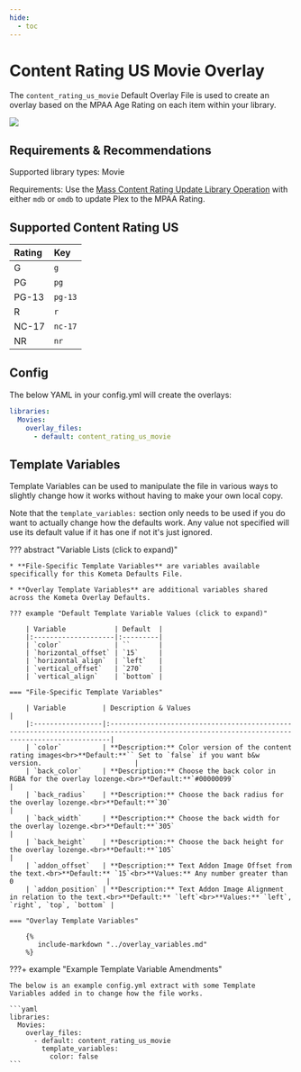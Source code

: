 ```yaml
---
hide:
  - toc
---
```

# Content Rating US Movie Overlay

The `content_rating_us_movie` Default Overlay File is used to create an overlay based on the MPAA Age Rating on each 
item within your library.

![](images/content_rating_us_movie.png)

## Requirements & Recommendations

Supported library types: Movie

Requirements: Use the [Mass Content Rating Update Library 
Operation](../../config/operations.md#mass-content-rating-update) with either `mdb` or `omdb` to update Plex to the MPAA 
Rating.

## Supported Content Rating US

| Rating | Key     |
|:-------|:--------|
| G      | `g`     |
| PG     | `pg`    |
| PG-13  | `pg-13` |
| R      | `r`     |
| NC-17  | `nc-17` |
| NR     | `nr`    |

## Config

The below YAML in your config.yml will create the overlays:

```yaml
libraries:
  Movies:
    overlay_files:
      - default: content_rating_us_movie
```

## Template Variables

Template Variables can be used to manipulate the file in various ways to slightly change how it works without having to 
make your own local copy.

Note that the `template_variables:` section only needs to be used if you do want to actually change how the defaults 
work. Any value not specified will use its default value if it has one if not it's just ignored.

??? abstract "Variable Lists (click to expand)"

    * **File-Specific Template Variables** are variables available specifically for this Kometa Defaults File.

    * **Overlay Template Variables** are additional variables shared across the Kometa Overlay Defaults.

    ??? example "Default Template Variable Values (click to expand)"

        | Variable            | Default  |
        |:--------------------|:---------|
        | `color`             | ``       |
        | `horizontal_offset` | `15`     |
        | `horizontal_align`  | `left`   |
        | `vertical_offset`   | `270`    |
        | `vertical_align`    | `bottom` |
        
    === "File-Specific Template Variables"

        | Variable         | Description & Values                                                                                                                        |
        |:-----------------|:--------------------------------------------------------------------------------------------------------------------------------------------|
        | `color`          | **Description:** Color version of the content rating images<br>**Default:**`` Set to `false` if you want b&w version.                       |
        | `back_color`     | **Description:** Choose the back color in RGBA for the overlay lozenge.<br>**Default:**`#00000099`                                          |
        | `back_radius`    | **Description:** Choose the back radius for the overlay lozenge.<br>**Default:**`30`                                                        |
        | `back_width`     | **Description:** Choose the back width for the overlay lozenge.<br>**Default:**`305`                                                        |
        | `back_height`    | **Description:** Choose the back height for the overlay lozenge.<br>**Default:**`105`                                                       |
        | `addon_offset`   | **Description:** Text Addon Image Offset from the text.<br>**Default:** `15`<br>**Values:** Any number greater than 0                       |
        | `addon_position` | **Description:** Text Addon Image Alignment in relation to the text.<br>**Default:** `left`<br>**Values:** `left`, `right`, `top`, `bottom` |

    === "Overlay Template Variables"

        {%
           include-markdown "../overlay_variables.md"
        %}
    
???+ example "Example Template Variable Amendments"

    The below is an example config.yml extract with some Template Variables added in to change how the file works.
    
    ```yaml
    libraries:
      Movies:
        overlay_files:
          - default: content_rating_us_movie
            template_variables:
              color: false
    ```
